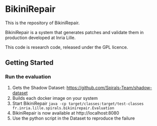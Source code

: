 # BikiniRepair


This is the repository of BikiniRepair.

BikiniRepair is a system that generates patches and validate them in production developed at Inria Lille.

This code is research code, released under the GPL licence.


## Getting Started


### Run the evaluation

1. Gets the Shadow Dataset: https://github.com/Spirals-Team/shadow-dataset
2. Builds each docker image on your system
3. Start BikiniRepair `java -cp target/classes:target/test-classes fr.inria.lille.spirals.bikinirepair.Evaluation` 
4. BikiniRepair is now available at http://localhost:8080
5. Use the python script in the Dataset to reproduce the failure
